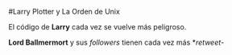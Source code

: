 #Larry Plotter y La Orden de Unix

El código de **Larry** cada vez se vuelve más peligroso.

**Lord Ballmermort** y sus *followers* tienen cada vez más **retweet*-
